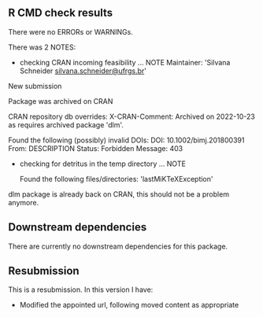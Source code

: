 ## R CMD check results
There were no ERRORs or WARNINGs. 

There was 2 NOTES:

* checking CRAN incoming feasibility ... NOTE
Maintainer: 'Silvana Schneider <silvana.schneider@ufrgs.br>'

New submission

Package was archived on CRAN

CRAN repository db overrides:
  X-CRAN-Comment: Archived on 2022-10-23 as requires archived package
    'dlm'.

Found the following (possibly) invalid DOIs:
  DOI: 10.1002/bimj.201800391
    From: DESCRIPTION
    Status: Forbidden
    Message: 403
    
* checking for detritus in the temp directory ... NOTE

  Found the following files/directories:
    'lastMiKTeXException'
    
dlm package is already back on CRAN, this should not be a problem anymore.

## Downstream dependencies
There are currently no downstream dependencies for this package.

## Resubmission
This is a resubmission. In this version I have:

* Modified the appointed url, following moved content as appropriate
